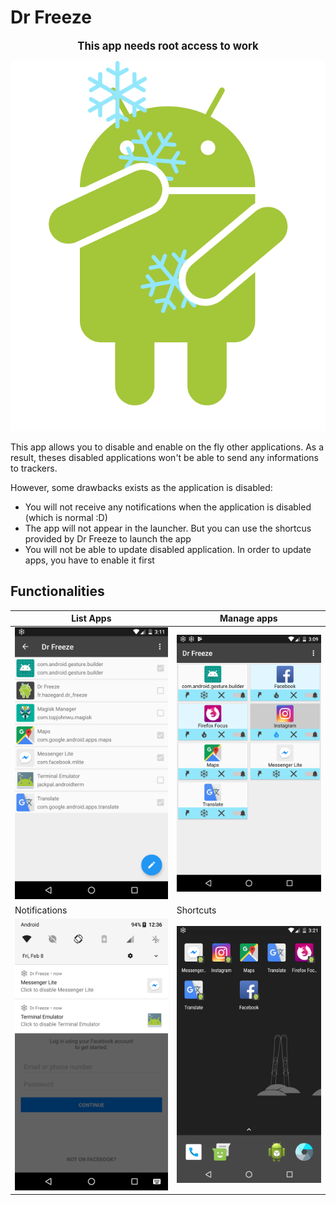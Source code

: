 # Dr Freeze
<p align="center">
  <big><b>This app needs root access to work</b></big>
</p>

![Dr Freeze logo](docs/icon.svg)

This app allows you to disable and enable on the fly other applications.
As a result, theses disabled applications won't be able to send any informations to trackers.


However, some drawbacks exists as the application is disabled:
- You will not receive any notifications when the application is disabled (which is normal :D)
- The app will not appear in the launcher. But you can use the shortcus provided by Dr Freeze to launch the app
- You will not be able to update disabled application. In order to update apps, you have to enable it first
## Functionalities

| List Apps | Manage apps |
| ------------- | ------------- |
| ![List Applications](docs/example_list_apps.png?raw=true)  | ![Manage apps](docs/example_application.png?raw=true)  |
| Notifications  | Shortcuts  |
| ![Notifications](docs/example_notifications.png?raw=true)  | ![Shortcuts](docs/example_shortcuts.png?raw=true)  |

